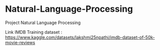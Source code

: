 # Natural-Language-Processing
Project Natural Language Processing

Link IMDB Training dataset : https://www.kaggle.com/datasets/lakshmi25npathi/imdb-dataset-of-50k-movie-reviews
